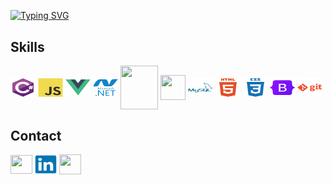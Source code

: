 <img align="center" alt=""  src="https://komarev.com/ghpvc/?username=lucasmenchon&style=flat-square">

##

[![Typing SVG](https://readme-typing-svg.herokuapp.com?font=Fira+Code&duration=3000&pause=1000&width=465&lines=Hi%2C+i'm+Lucas.;I'm+a+programming+student;.NET+Developer;currently+working+with;.NET+%E2%80%A2+C%23+%E2%80%A2+JavaScript+%E2%80%A2+ASP.NET+%E2%80%A2+Vue.js+)](https://git.io/typing-svg)

## Skills

<div style="display: inline_block">
<a href="#" style="text-decoration:none;">
  <img align="center" height="30" width="40" src="https://raw.githubusercontent.com/devicons/devicon/master/icons/csharp/csharp-original.svg" style="text-decoration:none;">
  <img align="center" height="30" width="40" src="https://raw.githubusercontent.com/devicons/devicon/master/icons/javascript/javascript-original.svg" style="text-decoration:none;">
  <img align="center" height="30" width="40" src="https://raw.githubusercontent.com/devicons/devicon/master/icons/vuejs/vuejs-original.svg" style="text-decoration:none;">
  <img align="center" height="30" width="40" src="https://raw.githubusercontent.com/devicons/devicon/master/icons/dot-net/dot-net-plain-wordmark.svg" style="text-decoration:none;">
  <img align="center" height="70" width="60" src="https://i.imgur.com/aJ5cbL4.png" style="text-decoration:none;">
  <img align="center" height="40" width="40" src="https://i.imgur.com/FJFGvaK.png" style="text-decoration:none;">
  <img align="center" height="30" width="40" src="https://raw.githubusercontent.com/devicons/devicon/master/icons/mysql/mysql-plain-wordmark.svg" style="text-decoration:none;">
  <img align="center" height="30" width="40" src="https://raw.githubusercontent.com/devicons/devicon/master/icons/html5/html5-plain-wordmark.svg" style="text-decoration:none;">
  <img align="center" height="30" width="40" src="https://raw.githubusercontent.com/devicons/devicon/master/icons/css3/css3-plain-wordmark.svg" style="text-decoration:none;">
  <img align="center" height="30" width="40" src="https://raw.githubusercontent.com/devicons/devicon/master/icons/bootstrap/bootstrap-original.svg" style="text-decoration:none;">
  <img align="center" height="30" width="40" src="https://raw.githubusercontent.com/devicons/devicon/master/icons/git/git-plain-wordmark.svg" style="text-decoration:none;">  
</a>
</div>

## Contact

<div style="display: inline_block;">
<a href="mailto:contato@luccas.dev" style="text-decoration:none;">
<img align="center" height="30" width="35" src="https://upload.wikimedia.org/wikipedia/commons/7/7e/Gmail_icon_%282020%29.svg" style="text-decoration:none;"></a>
<a href="https://www.linkedin.com/in/lucasmenchon/" style="text-decoration:none;" >
<img align="center" height="30" width="35" src="https://raw.githubusercontent.com/devicons/devicon/master/icons/linkedin/linkedin-original.svg" style="text-decoration:none;"></a>
<a href="https://wa.link/qzdch8" style="text-decoration:none;">
<img align="center" height="32" width="35" src="https://raw.githubusercontent.com/lucasmenchon/site_att/main/wwwroot/images/whatsapp-original.svg"></a>
</div>

